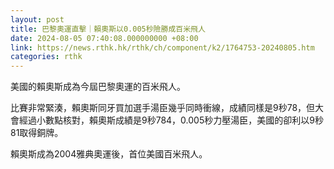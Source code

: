 ```yaml
---
layout: post
title: 巴黎奧運直擊｜賴奧斯以0.005秒險勝成百米飛人
date: 2024-08-05 07:40:08.000000000 +08:00
link: https://news.rthk.hk/rthk/ch/component/k2/1764753-20240805.htm
categories: rthk
---
```


美國的賴奧斯成為今屆巴黎奧運的百米飛人。

比賽非常緊湊，賴奧斯同牙買加選手湯臣幾乎同時衝線，成績同樣是9秒78，但大會經過小數點核對，賴奧斯成績是9秒784，0.005秒力壓湯臣，美國的卻利以9秒81取得銅牌。

賴奧斯成為2004雅典奧運後，首位美國百米飛人。
